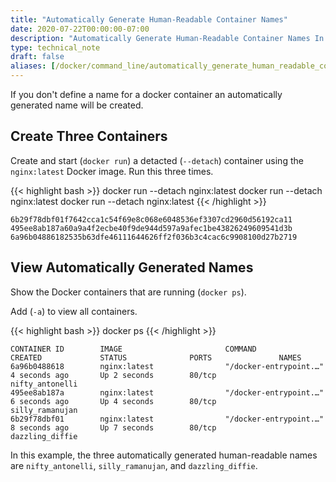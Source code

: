 ```yaml
---
title: "Automatically Generate Human-Readable Container Names"
date: 2020-07-22T00:00:00-07:00
description: "Automatically Generate Human-Readable Container Names In Docker."
type: technical_note
draft: false
aliases: [/docker/command_line/automatically_generate_human_readable_container_names/]
---
```


If you don't define a name for a docker container an automatically generated name will be created.

## Create Three Containers

Create and start (`docker run`) a detacted (`--detach`) container using the `nginx:latest` Docker image. Run this three times.

{{< highlight bash >}}
docker run --detach nginx:latest
docker run --detach nginx:latest
docker run --detach nginx:latest
{{< /highlight >}}
```
6b29f78dbf01f7642cca1c54f69e8c068e6048536ef3307cd2960d56192ca11
495ee8ab187a60a9a4f2ecbe40f9de944d597a9afec1be43826249609541d3b
6a96b04886182535b63dfe46111644626ff2f036b3c4cac6c9908100d27b2719
```

## View Automatically Generated Names

Show the Docker containers that are running (`docker ps`).

Add (`-a`) to view all containers.

{{< highlight bash >}}
docker ps
{{< /highlight >}}
```
CONTAINER ID        IMAGE                       COMMAND                  CREATED             STATUS              PORTS               NAMES
6a96b0488618        nginx:latest                "/docker-entrypoint.…"   4 seconds ago       Up 2 seconds        80/tcp              nifty_antonelli
495ee8ab187a        nginx:latest                "/docker-entrypoint.…"   6 seconds ago       Up 4 seconds        80/tcp              silly_ramanujan
6b29f78dbf01        nginx:latest                "/docker-entrypoint.…"   8 seconds ago       Up 7 seconds        80/tcp              dazzling_diffie
```

In this example, the three automatically generated human-readable names are `nifty_antonelli`, `silly_ramanujan`, and `dazzling_diffie`.